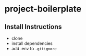 
# project-boilerplate

## Install Instructions
* clone
* install dependencies
* add .env to ```.gitignore```
